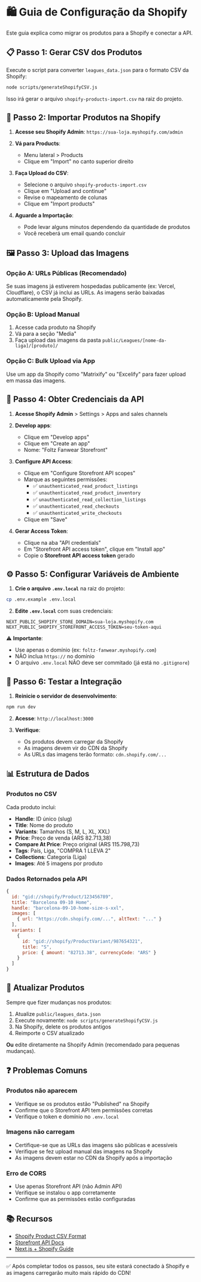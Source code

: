 # 🛍️ Guia de Configuração da Shopify

Este guia explica como migrar os produtos para a Shopify e conectar a API.

## 📋 Passo 1: Gerar CSV dos Produtos

Execute o script para converter `leagues_data.json` para o formato CSV da Shopify:

```bash
node scripts/generateShopifyCSV.js
```

Isso irá gerar o arquivo `shopify-products-import.csv` na raiz do projeto.

## 🏪 Passo 2: Importar Produtos na Shopify

1. **Acesse seu Shopify Admin**: `https://sua-loja.myshopify.com/admin`

2. **Vá para Products**:
   - Menu lateral > Products
   - Clique em "Import" no canto superior direito

3. **Faça Upload do CSV**:
   - Selecione o arquivo `shopify-products-import.csv`
   - Clique em "Upload and continue"
   - Revise o mapeamento de colunas
   - Clique em "Import products"

4. **Aguarde a Importação**:
   - Pode levar alguns minutos dependendo da quantidade de produtos
   - Você receberá um email quando concluir

## 🖼️ Passo 3: Upload das Imagens

### Opção A: URLs Públicas (Recomendado)
Se suas imagens já estiverem hospedadas publicamente (ex: Vercel, Cloudflare), o CSV já inclui as URLs. As imagens serão baixadas automaticamente pela Shopify.

### Opção B: Upload Manual
1. Acesse cada produto na Shopify
2. Vá para a seção "Media"
3. Faça upload das imagens da pasta `public/Leagues/[nome-da-liga]/[produto]/`

### Opção C: Bulk Upload via App
Use um app da Shopify como "Matrixify" ou "Excelify" para fazer upload em massa das imagens.

## 🔑 Passo 4: Obter Credenciais da API

1. **Acesse Shopify Admin** > Settings > Apps and sales channels

2. **Develop apps**:
   - Clique em "Develop apps"
   - Clique em "Create an app"
   - Nome: "Foltz Fanwear Storefront"

3. **Configure API Access**:
   - Clique em "Configure Storefront API scopes"
   - Marque as seguintes permissões:
     - ✅ `unauthenticated_read_product_listings`
     - ✅ `unauthenticated_read_product_inventory`
     - ✅ `unauthenticated_read_collection_listings`
     - ✅ `unauthenticated_read_checkouts`
     - ✅ `unauthenticated_write_checkouts`
   - Clique em "Save"

4. **Gerar Access Token**:
   - Clique na aba "API credentials"
   - Em "Storefront API access token", clique em "Install app"
   - Copie o **Storefront API access token** gerado

## ⚙️ Passo 5: Configurar Variáveis de Ambiente

1. **Crie o arquivo `.env.local`** na raiz do projeto:

```bash
cp .env.example .env.local
```

2. **Edite `.env.local`** com suas credenciais:

```env
NEXT_PUBLIC_SHOPIFY_STORE_DOMAIN=sua-loja.myshopify.com
NEXT_PUBLIC_SHOPIFY_STOREFRONT_ACCESS_TOKEN=seu-token-aqui
```

⚠️ **Importante**:
- Use apenas o domínio (ex: `foltz-fanwear.myshopify.com`)
- NÃO inclua `https://` no domínio
- O arquivo `.env.local` NÃO deve ser commitado (já está no `.gitignore`)

## 🧪 Passo 6: Testar a Integração

1. **Reinicie o servidor de desenvolvimento**:
```bash
npm run dev
```

2. **Acesse**: `http://localhost:3000`

3. **Verifique**:
   - Os produtos devem carregar da Shopify
   - As imagens devem vir do CDN da Shopify
   - As URLs das imagens terão formato: `cdn.shopify.com/...`

## 📊 Estrutura de Dados

### Produtos no CSV
Cada produto inclui:
- **Handle**: ID único (slug)
- **Title**: Nome do produto
- **Variants**: Tamanhos (S, M, L, XL, XXL)
- **Price**: Preço de venda (ARS 82.713,38)
- **Compare At Price**: Preço original (ARS 115.798,73)
- **Tags**: País, Liga, "COMPRA 1 LLEVA 2"
- **Collections**: Categoria (Liga)
- **Images**: Até 5 imagens por produto

### Dados Retornados pela API
```javascript
{
  id: "gid://shopify/Product/123456789",
  title: "Barcelona 09-10 Home",
  handle: "barcelona-09-10-home-size-s-xxl",
  images: [
    { url: "https://cdn.shopify.com/...", altText: "..." }
  ],
  variants: [
    {
      id: "gid://shopify/ProductVariant/987654321",
      title: "S",
      price: { amount: "82713.38", currencyCode: "ARS" }
    }
  ]
}
```

## 🔄 Atualizar Produtos

Sempre que fizer mudanças nos produtos:

1. Atualize `public/leagues_data.json`
2. Execute novamente: `node scripts/generateShopifyCSV.js`
3. Na Shopify, delete os produtos antigos
4. Reimporte o CSV atualizado

**Ou** edite diretamente na Shopify Admin (recomendado para pequenas mudanças).

## ❓ Problemas Comuns

### Produtos não aparecem
- Verifique se os produtos estão "Published" na Shopify
- Confirme que o Storefront API tem permissões corretas
- Verifique o token e domínio no `.env.local`

### Imagens não carregam
- Certifique-se que as URLs das imagens são públicas e acessíveis
- Verifique se fez upload manual das imagens na Shopify
- As imagens devem estar no CDN da Shopify após a importação

### Erro de CORS
- Use apenas Storefront API (não Admin API)
- Verifique se instalou o app corretamente
- Confirme que as permissões estão configuradas

## 📚 Recursos

- [Shopify Product CSV Format](https://help.shopify.com/en/manual/products/import-export/using-csv)
- [Storefront API Docs](https://shopify.dev/api/storefront)
- [Next.js + Shopify Guide](https://vercel.com/guides/shopify-next-js)

---

✅ Após completar todos os passos, seu site estará conectado à Shopify e as imagens carregarão muito mais rápido do CDN!
